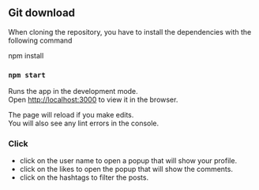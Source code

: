 ## Git download

When cloning the repository, you have to install the dependencies with the following command

npm install

### `npm start`

Runs the app in the development mode.\
Open [http://localhost:3000](http://localhost:3000) to view it in the browser.

The page will reload if you make edits.\
You will also see any lint errors in the console.

### Click

- click on the user name to open a popup that will show your profile.
- click on the likes to open the popup that will show the comments.
- click on the hashtags to filter the posts.